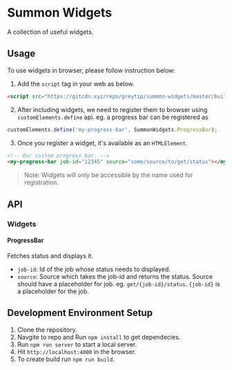 # Summon Widgets

A collection of useful widgets.

## Usage

To use widgets in browser, please follow instruction below:

1. Add the `script` tag in your web as below.

```html
<script src="https://gitcdn.xyz/repo/greytip/summon-widgets/master/build/summon-widgets.js"></script>
```

2. After including widgets, we need to register them to browser using `customElements.define` api. eg. a progress bar can be registered as

```javascript
customElements.define('my-progress-bar', SummonWidgets.ProgressBar);
```

3. Once you register a widget, it's available as an `HTMLElement`.

```HTML
<!-- Our custom progress bar. -->
<my-progress-bar job-id="12345" source="some/source/to/get/status"></my-progress-bar>
```

> Note: Widgets will only be accessible by the name used for registration.

## API

### Widgets

#### ProgressBar

Fetches status and displays it.

- `job-id`: Id of the job whose status needs to displayed.
- `source`: Source which takes the job-id and returns the status. Source should have a placeholder for job. eg. `get/{job-id}/status`. `{job-id}` is a placeholder for the job.

## Development Environment Setup

1. Clone the repository.
2. Navgite to repo and Run `npm install` to get dependecies.
3. Run `npm run server` to start a local server.
4. Hit `http://localhost:4000` in the browser.
5. To create build run `npm run build`.
